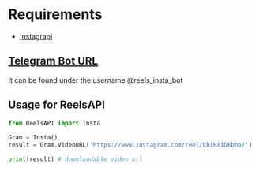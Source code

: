 # Requirements
- [instagrapi](https://github.com/adw0rd/instagrapi)
 
## [Telegram Bot URL](https://t.me//reels_insta_bot)
It can be found under the username @reels_insta_bot
 
## Usage for ReelsAPI
```python
from ReelsAPI import Insta
 
Gram = Insta()
result = Gram.VideoURL('https://www.instagram.com/reel/CbiHXiDKbho/')

print(result) # downloadable video url
```
